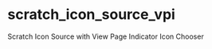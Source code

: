 scratch_icon_source_vpi
=======================

Scratch Icon Source with View Page Indicator Icon Chooser
